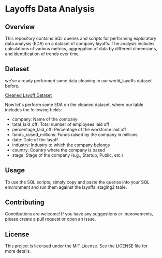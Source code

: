 # Layoffs Data Analysis

## Overview
This repository contains SQL queries and scripts for performing exploratory data analysis (EDA) on a dataset of company layoffs. The analysis includes calculations of various metrics, aggregation of data by different dimensions, and identification of trends over time.

## Dataset
we've already performed some data cleaning in our world_layoffs dataset before. 

[Cleaned Layoff Dataset](https://github.com/nibeditans/Cleaning-Data-in-World-Layoffs-Dataset)

Now let's perform some EDA on the cleaned dataset, where our table includes the following fields:

- company: Name of the company
- total_laid_off: Total number of employees laid off
- percentage_laid_off: Percentage of the workforce laid off
- funds_raised_millions: Funds raised by the company in millions
- date: Date of the layoff
- industry: Industry to which the company belongs
- country: Country where the company is based
- stage: Stage of the company (e.g., Startup, Public, etc.)

## Usage
To use the SQL scripts, simply copy and paste the queries into your SQL environment and run them against the layoffs_staging2 table.

## Contributing
Contributions are welcome! If you have any suggestions or improvements, please create a pull request or open an issue.

## License
This project is licensed under the MIT License. See the LICENSE file for more details.
